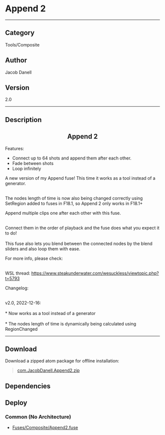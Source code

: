 # Append 2
___

## Category
Tools/Composite

## Author
Jacob Danell

## Version
2.0

___

## Description
<center><h2>Append 2</h2></center>

<p>Features:</p>
<ul>
	<li>Connect up to 64 shots and append them after each other.</li>
	<li>Fade between shots</li>
	<li> Loop infinitely</li>
</ul>

<p>A new version of my Append fuse! This time it works as a tool instead of a generator.</p>

<br>The nodes length of time is now also being changed correctly using SetRegion added to fuses in F18.1, so Append 2 only works in F18.1+</br>

<p>Append multiple clips one after each other with this fuse.</p>

<br>Connect them in the order of playback and the fuse does what you expect it to do!</br>
<br>This fuse also lets you blend between the connected nodes by the blend sliders and also loop them with ease.</br>

<p>For more info, please check:</p>

<br>WSL thread: <a href="https://www.steakunderwater.com/wesuckless/viewtopic.php?t=5793">https://www.steakunderwater.com/wesuckless/viewtopic.php?t=5793</a></br>


<p>Changelog:</p>
<br>v2.0, 2022-12-16:</br>
<br>* Now works as a tool instead of a generator</br>
<br>* The nodes length of time is dynamically being calculated using RegionChanged</br>

___

## Download

Download a zipped atom package for offline installation:
> [com.JacobDanell.Append2.zip](https://gitlab.com/WeSuckLess/Reactor/-/archive/master/Reactor-master.zip?path=Atoms/com.JacobDanell.Append2)  

## Dependencies

## Deploy

### Common (No Architecture)

<ul>
<li><a href="https://gitlab.com/WeSuckLess/Reactor/-/blob/master/Atoms/com.JacobDanell.Append2/Fuses/Composite/Append2.fuse?ref_type=heads">Fuses/Composite/Append2.fuse</a></li>
</ul>
